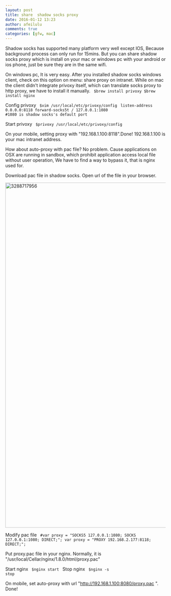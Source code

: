```yaml
---
layout: post
title: share  shadow socks proxy
date: 2016-01-12 13:23
author: afeilulu
comments: true
categories: [gfw, mac]
---
```

Shadow socks has supported many platform very well except IOS, Because background process can only run for 15mins. But you can share shadow socks proxy which is install on your mac or windows pc with your android or ios phone, just be sure they are in the same wifi.

On windows pc, It is very easy. After you installed shadow socks windows client, check on this option on menu: share proxy on intranet. While on mac the client didn't integrate privoxy itself, which can translate socks proxy to http proxy, we have to install it manually.
<code>
$brew install privoxy
$brew install nginx
</code>

Config privoxy
<code>
$vim /usr/local/etc/privoxy/config</code>
<code>
listen-address 0.0.0.0:8118
forward-socks5t / 127.0.0.1:1080 #1080 is shadow socks's default port
</code>

Start privoxy
<code>
$privoxy /usr/local/etc/privoxy/config
</code>

On your mobile, setting proxy with "192.168.1.100:8118".Done! 192.168.1.100 is your mac intranet address.

How about auto-proxy with pac file? No problem. Cause applications on OSX are running in sandbox, which prohibit application access local file without user operation, We have to find a way to bypass it, that is nginx used for.

Download pac file in shadow socks. Open url of the file in your browser.

<img class="alignnone size-full wp-image-358" src="https://afeilulu.files.wordpress.com/2016/01/3288717956.png" alt="3288717956" width="1370" height="1080" />

Modify pac file
<code>
#var proxy = "SOCKS5 127.0.0.1:1080; SOCKS 127.0.0.1:1080; DIRECT;";
var proxy = "PROXY 192.168.2.177:8118; DIRECT;";
</code>

Put proxy.pac file in your nginx. Normally, it is "/usr/local/Cellar/nginx/1.8.0/html/proxy.pac"

Start nginx
<code>
$nginx start
</code>
Stop nginx
<code>
$nginx -s stop
</code>

On mobile, set auto-proxy with url "http://192.168.1.100:8080/proxy.pac ". Done!
